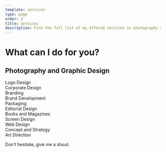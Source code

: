 ```yaml
---
template: services
type: page
order: 3
title: Services
description: Find the full list of my offered services in photography and graphic design.
---
```

# What can I do for you?

## Photography and Graphic Design

Logo Design\
Corporate Design\
Branding\
Brand Development\
Packaging\
Editorial Design\
Books and Magazines\
Screen Design\
Web Design\
Concept and Strategy\
Art Direction

Don't hesitate, give me a shout.
